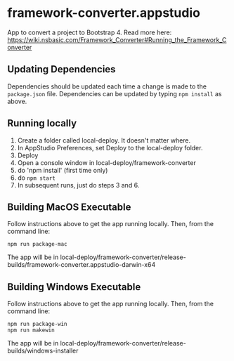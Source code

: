 # framework-converter.appstudio
App to convert a project to Bootstrap 4. Read more here: https://wiki.nsbasic.com/Framework_Converter#Running_the_Framework_Converter

## Updating Dependencies

Dependencies should be updated each time a change is made to the `package.json` file. Dependencies can be updated by typing `npm install` as above.

## Running locally

1. Create a folder called local-deploy. It doesn't matter where.
2. In AppStudio Preferences, set Deploy to the local-deploy folder.
3. Deploy
4. Open a console window in local-deploy/framework-converter
5. do 'npm install' (first time only)
6. do `npm start`
7. In subsequent runs, just do steps 3 and 6.

## Building MacOS Executable

Follow instructions above to get the app running locally. Then, from the command line:
```
npm run package-mac
```
The app will be in local-deploy/framework-converter/release-builds/framework-converter.appstudio-darwin-x64

## Building Windows Executable

Follow instructions above to get the app running locally. Then, from the command line:
```
npm run package-win
npm run makewin
```
The app will be in local-deploy/framework-converter/release-builds/windows-installer
